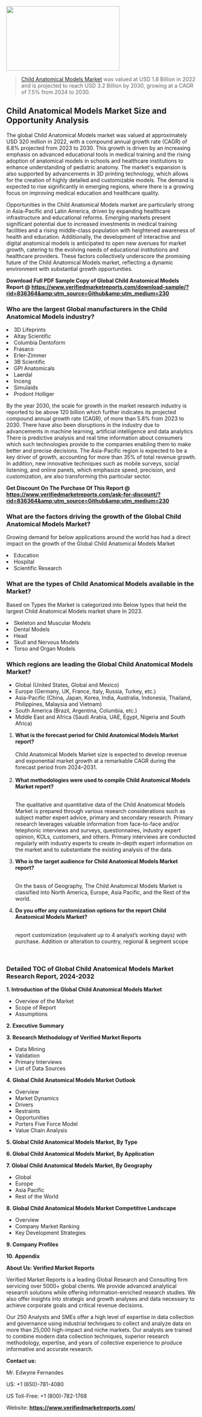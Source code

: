 <img src="https://ffe5etoiles.com/wp-content/uploads/2024/12/MST1-300x171.png" alt="" width="300" height="171" class="alignnone size-medium wp-image-20088" /><blockquote><p><p><a href="https://www.verifiedmarketreports.com/download-sample/?rid=836364&utm_source=Github&utm_medium=230" target="_blank">Child Anatomical Models Market</a> was valued at USD 1.8 Billion in 2022 and is projected to reach USD 3.2 Billion by 2030, growing at a CAGR of 7.5% from 2024 to 2030.</p></blockquote><p><h2>Child Anatomical Models Market Size and Opportunity Analysis</h2> <p>The global Child Anatomical Models market was valued at approximately USD 320 million in 2022, with a compound annual growth rate (CAGR) of 6.8% projected from 2023 to 2030. This growth is driven by an increasing emphasis on advanced educational tools in medical training and the rising adoption of anatomical models in schools and healthcare institutions to enhance understanding of pediatric anatomy. The market's expansion is also supported by advancements in 3D printing technology, which allows for the creation of highly detailed and customizable models. The demand is expected to rise significantly in emerging regions, where there is a growing focus on improving medical education and healthcare quality.</p> <p>Opportunities in the Child Anatomical Models market are particularly strong in Asia-Pacific and Latin America, driven by expanding healthcare infrastructure and educational reforms. Emerging markets present significant potential due to increased investments in medical training facilities and a rising middle-class population with heightened awareness of health and education. Additionally, the development of interactive and digital anatomical models is anticipated to open new avenues for market growth, catering to the evolving needs of educational institutions and healthcare providers. These factors collectively underscore the promising future of the Child Anatomical Models market, reflecting a dynamic environment with substantial growth opportunities.</p> </p><p class=""><strong>Download Full PDF Sample Copy of Global Child Anatomical Models Report @ <a href="https://www.verifiedmarketreports.com/download-sample/?rid=836364&amp;utm_source=Github&amp;utm_medium=230" target="_blank">https://www.verifiedmarketreports.com/download-sample/?rid=836364&amp;utm_source=Github&amp;utm_medium=230</a></strong></p><h3 id="" class="">Who are the largest Global manufacturers in the Child Anatomical Models industry?</h3><p><li>3D Lifeprints</li><li> Altay Scientific</li><li> Columbia Dentoform</li><li> Frasaco</li><li> Erler-Zimmer</li><li> 3B Scientific</li><li> GPI Anatomicals</li><li> Laerdal</li><li>  Inceng</li><li> Simulaids</li><li> Prodont Holliger</li></p><div class=""><div class="" dir="" data-message-author-role="" data-message-id="" data-message-model-slug=""><div class=""><div class=""><div class=""><div class="" dir="" data-message-author-role="" data-message-id="" data-message-model-slug=""><div class=""><div class=""><p>By the year 2030, the scale for growth in the market research industry is reported to be above 120 billion which further indicates its projected compound annual growth rate (CAGR), of more than 5.8% from 2023 to 2030. There have also been disruptions in the industry due to advancements in machine learning, artificial intelligence and data analytics There is predictive analysis and real time information about consumers which such technologies provide to the companies enabling them to make better and precise decisions. The Asia-Pacific region is expected to be a key driver of growth, accounting for more than 35% of total revenue growth. In addition, new innovative techniques such as mobile surveys, social listening, and online panels, which emphasize speed, precision, and customization, are also transforming this particular sector.</p><p><strong>Get Discount On The Purchase Of This Report @&nbsp; <a href="https://www.verifiedmarketreports.com/ask-for-discount/?rid=836364&amp;utm_source=Github&amp;utm_medium=230" target="_blank">https://www.verifiedmarketreports.com/ask-for-discount/?rid=836364&amp;utm_source=Github&amp;utm_medium=230</a></strong></p></div></div></div></div></div></div></div></div><h3 id="" class="">What are the factors driving the growth of the Global Child Anatomical Models Market?</h3><p id="" class="">Growing demand for below applications around the world has had a direct impact on the growth of the Global Child Anatomical Models Market</p><p id="" class=""><li>Education</li><li> Hospital</li><li> Scientific Research</li></p><h3 id="" class="">What are the types of Child Anatomical Models available in the Market?</h3><p id="" class="">Based on Types the Market is categorized into Below types that held the largest Child Anatomical Models market share In 2023.</p><p id="" class=""><li>Skeleton and Muscular Models</li><li> Dental Models</li><li> Head</li><li> Skull and Nervous Models</li><li> Torso and Organ Models</li></p><h3 id="" class="">Which regions are leading the Global Child Anatomical Models Market?</h3><ul><li>Global (United States, Global and Mexico)</li><li>Europe (Germany, UK, France, Italy, Russia, Turkey, etc.)</li><li>Asia-Pacific (China, Japan, Korea, India, Australia, Indonesia, Thailand, Philippines, Malaysia and Vietnam)</li><li>South America (Brazil, Argentina, Columbia, etc.)</li><li>Middle East and Africa (Saudi Arabia, UAE, Egypt, Nigeria and South Africa)</li></ul><p><ol><li><strong>What is the forecast period for Child Anatomical Models Market report?<br /></strong><br /><span data-sheets-root="1" data-sheets-value="{&quot;1&quot;:2,&quot;2&quot;:&quot;XXXX size is expected to develop revenue and exponential market growth at a remarkable CAGR during the forecast period from 2024&ndash;2030.&quot;}" data-sheets-userformat="{&quot;2&quot;:12674,&quot;4&quot;:{&quot;1&quot;:2,&quot;2&quot;:16776960},&quot;10&quot;:2,&quot;11&quot;:0,&quot;15&quot;:&quot;Arial&quot;,&quot;16&quot;:12}">Child Anatomical Models Market size is expected to develop revenue and exponential market growth at a remarkable CAGR during the forecast period from 2024&ndash;2031.</span><br /><br /></li><li><strong>What methodologies were used to compile Child Anatomical Models Market report?<br /><br /></strong><p>The qualitative and quantitative data of the&nbsp;Child Anatomical Models Market is prepared through various research considerations such as subject matter expert advice, primary and secondary research. Primary research leverages valuable information from face-to-face and/or telephonic interviews and surveys, questionnaires, industry expert opinion, KOLs, customers, and others. Primary interviews are conducted regularly with industry experts to create in-depth expert information on the market and to substantiate the existing analysis of the data.&nbsp;</p></li><li><strong>Who is the target audience for Child Anatomical Models Market report?<br /><br /></strong><p>On the basis of Geography, The&nbsp;Child Anatomical Models Market is classified into North America, Europe, Asia Pacific, and the Rest of the world.</p></li><li><strong>Do you offer any customization options for the report Child Anatomical Models Market?<br /><br /></strong><p>report customization (equivalent up to 4 analyst&rsquo;s working days) with purchase. Addition or alteration to country, regional &amp; segment scope</p><p>&nbsp;</p></li></ol></p><h3 id="" class="">Detailed TOC of Global Child Anatomical Models Market Research Report, 2024-2032</h3><p id="" class=""><strong>1. Introduction of the Global Child Anatomical Models Market</strong></p><ul><li>Overview of the Market</li><li>Scope of Report</li><li>Assumptions</li></ul><p id="" class=""><strong>2. Executive Summary</strong></p><p id="" class=""><strong>3. Research Methodology of&nbsp;Verified Market Reports</strong></p><ul><li>Data Mining</li><li>Validation</li><li>Primary Interviews</li><li>List of Data Sources</li></ul><p id="" class=""><strong>4. Global Child Anatomical Models Market Outlook</strong></p><ul><li>Overview</li><li>Market Dynamics</li><li>Drivers</li><li>Restraints</li><li>Opportunities</li><li>Porters Five Force Model</li><li>Value Chain Analysis</li></ul><p id="" class=""><strong>5. Global Child Anatomical Models Market, By&nbsp;Type</strong></p><p id="" class=""><strong>6. Global Child Anatomical Models Market, By Application</strong></p><p id="" class=""><strong>7. Global Child Anatomical Models Market, By Geography</strong></p><ul><li>Global</li><li>Europe</li><li>Asia Pacific</li><li>Rest of the World</li></ul><p id="" class=""><strong>8. Global Child Anatomical Models Market Competitive Landscape</strong></p><ul><li>Overview</li><li>Company Market Ranking</li><li>Key Development Strategies</li></ul><p id="" class=""><strong>9. Company Profiles</strong></p><p id="" class=""><strong>10. Appendix</strong></p><p id="" class=""><strong>About Us: Verified Market Reports</strong></p><p id="" class="">Verified Market Reports is a leading Global Research and Consulting firm servicing over 5000+ global clients. We provide advanced analytical research solutions while offering information-enriched research studies. We also offer insights into strategic and growth analyses and data necessary to achieve corporate goals and critical revenue decisions.</p><p id="" class="">Our 250 Analysts and SMEs offer a high level of expertise in data collection and governance using industrial techniques to collect and analyze data on more than 25,000 high-impact and niche markets. Our analysts are trained to combine modern data collection techniques, superior research methodology, expertise, and years of collective experience to produce informative and accurate research.</p><p id="" class=""><strong>Contact us:</strong></p><p id="" class="">Mr. Edwyne Fernandes</p><p id="" class="">US: +1 (650)-781-4080</p><p id="" class="">US Toll-Free: +1 (800)-782-1768</p><p id="" class="">Website: <a target="" data-test-app-aware-link=""><strong>https://www.verifiedmarketreports.com/</strong></a></p>
